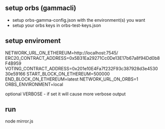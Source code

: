 
## setup orbs (gammacli)

* setup orbs-gamma-config.json with the environment(s) you want
* setup your orbs keys in orbs-test-keys.json 

## setup enviroment

NETWORK_URL_ON_ETHEREUM=http://localhost:7545/
ERC20_CONTRACT_ADDRESS=0x5B31Ea29271Cc0De13E17b67a8f94Dd0b8F4B959
VOTING_CONTRACT_ADDRESS=0x201e10E4Fa7f232F93c387928d3e453030e59166
START_BLOCK_ON_ETHEREUM=500000
END_BLOCK_ON_ETHEREUM=latest
NETWORK_URL_ON_ORBS=1
ORBS_ENVIRONMENT=local

optional 
VERBOSE      - if set it will cause more verbose output  



## run
node mirror.js
